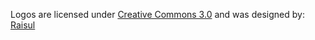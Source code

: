 Logos are licensed under [Creative Commons 3.0](https://creativecommons.org/licenses/by/3.0/)
and was designed by: [Raisul](https://www.iconfinder.com/Raisul)